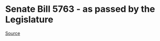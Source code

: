 # Senate Bill 5763 - as passed by the Legislature

[Source](http://lawfilesext.leg.wa.gov/biennium/2021-22/Pdf/Bills/Senate%20Passed%20Legislature/5763.PL.pdf)